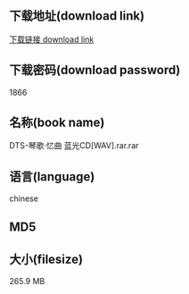 ## 下载地址(download link)
[下载链接 download link](https://voluble-croquembouche-d321dc.netlify.app/?s=DTS-%E7%90%B4%E6%AD%8C%C2%B7%E5%BF%86%E6%9B%B2+%E8%93%9D%E5%85%89CD%5BWAV%5D.rar)

## 下载密码(download password)
1866

## 名称(book name)
DTS-琴歌·忆曲 蓝光CD[WAV].rar.rar

## 语言(language)
chinese

## MD5


## 大小(filesize)
265.9 MB
